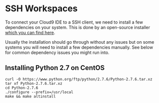 # SSH Workspaces
To connect your Cloud9 IDE to a SSH client, we need to install a few dependencies on your system. 
This is done by an open-source installer [which you can find here](https://github.com/c9/install/).

Usually the installation should go through without any issues but on some systems you will need to install a few dependencies manually.
See below for common dependency issues you might run into.

## Installing Python 2.7 on CentOS

    curl -O https://www.python.org/ftp/python/2.7.6/Python-2.7.6.tar.xz
    tar xf Python-2.7.6.tar.xz
    cd Python-2.7.6
    ./configure --prefix=/usr/local
    make && make altinstall